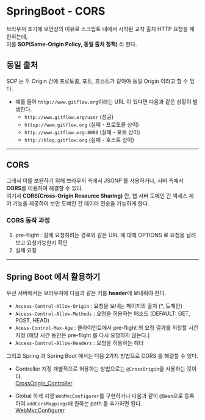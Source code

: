 # SpringBoot - CORS
브라우저 초기에 보안상의 이유로 스크립트 내에서 시작된 교착 출처 HTTP 요청을 제한하는데,<br>
 이를 **SOP(Same-Origin Policy, 동일 출처 정책)** 라 한다.
 
## 동일 출처
SOP 는 두 Origin 간에 프로토콜, 포트, 호스트가 같아야 동일 Origin 이라고 할 수 있다.
* 예를 들어 ```http://www.gitflow.org```이라는 URL 이 있다면 다음과 같은 상황이 발생한다.
    * ```http://www.gitflow.org/user``` (성공)
    * ```httsp://www.gitflow.org``` (실패 - 프로토콜 상이)
    * ```http://www.gitflow.org:8080``` (실패 - 포트 상이)
    * ```http://blog.gitflow.org``` (실패 - 호스트 상이)
    
---

## CORS
그래서 이를 보완하기 위해 브라우저 측에서 JSONP 를 사용하거나, 서버 측에서 **CORS**를 이용하여 해결할 수 있다.<br>
여기서 **CORS(Cross-Origin Resource Sharing)** 란, 웹 서버 도메인 간 액세스 제어 기능을 제공하여 보안 도메인 간 데이터 전송을 가능하게 한다.

### CORS 동작 과정
1. pre-flight : 실제 요청하려는 경로와 같은 URL 에 대해 OPTIONS 로 요청을 날려보고 요청가능한지 확인
2. 실제 요청

---

## Spring Boot 에서 활용하기
우선 서버에서는 브라우저에 다음과 같은 키를 **header**에 보내줘야 한다.
* ```Access-Control-Allow-Origin``` : 요청을 보내는 페이지의 출처 (*, 도메인)
* ```Access-Control-Allow-Methods``` : 요청을 허용하는 메소드 (DEFAULT: GET, POST, HEAD)
* ```Acess-Control-Max-Age``` : 클라이언트에서 pre-flight 의 요청 결과를 저장할 시간 지정 (해당 시간 동안은 pre-flight 를 다시 요청하지 않는다.)
* ```Access-Control-Allow-Headers``` : 요청을 허용하는 헤더

그리고 Spring 과 Spring Boot 에서는 다음 2가지 방법으로 CORS 를 해결할 수 있다.
* Controller 지정
개별적으로 허용하는 방법으로는 ```@CrossOrigin```을 사용하는 것이다.<br>
[CrossOrigin_Controller](./src/main/java/com/example/cors/controller/MessageController.java)

* Global 하게 지정
```WebMvcConfigurer```를 구현하거나 다음과 같이 ```@Bean```으로 등록하여 ```addCorsMappings```에 원하는 path 를 추가하면 된다.<br>
[WebMvcConfigurer](./src/main/java/com/example/cors/config/WebConfig.java)

